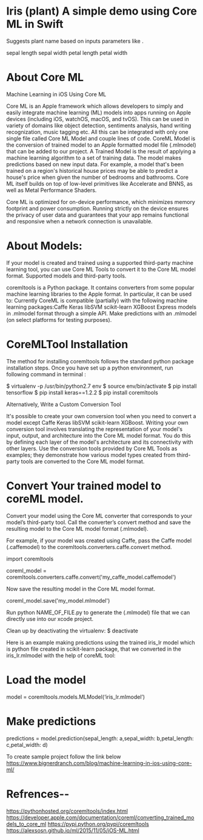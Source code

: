 # Iris (plant) A simple demo using Core ML in Swift 
Suggests plant name based on inputs  parameters like .

sepal length 
sepal width 
petal length
petal width

# About Core ML
Machine Learning in iOS Using Core ML

Core ML is an Apple framework which allows developers to simply and easily integrate machine learning (ML) models into apps running on Apple devices (including iOS, watchOS, macOS, and tvOS).  This can be used in variety of domains like object detection, sentiments analysis, hand writing recognization, music tagging etc. All this can be integrated with only one single file called Core ML Model and couple lines of code.
CoreML Model is the conversion of trained model to an Apple formatted model file (.mlmodel) that can be added to our project.
A Trained Model is the result of applying a machine learning algorithm to a set of training data. The model makes predictions based on new input data. For example, a model that's been trained on a region's historical house prices may be able to predict a house's price when given the number of bedrooms and bathrooms.
Core ML itself builds on top of low-level primitives like Accelerate and BNNS, as well as Metal Performance Shaders.

Core ML is optimized for on-device performance, which minimizes memory footprint and power consumption. Running strictly on the device ensures the privacy of user data and guarantees that your app remains functional and responsive when a network connection is unavailable.

# About Models:
If your model is created and trained using a supported third-party machine learning tool, you can use Core ML Tools to convert it to the Core ML model format. 
Supported models and third-party tools.

coremltools is a Python package. It contains converters from some popular machine learning libraries to the Apple format. In particular, it can be used to:
 Currently CoreML is compatible (partially) with the following machine learning packages:Caffe Keras libSVM scikit-learn XGBoost
Express models in .mlmodel format through a simple API.
Make predictions with an .mlmodel (on select platforms for testing purposes).

# CoreMLTool Installation
The method for installing coremltools follows the standard python package installation steps. Once you have set up a python environment, run following command in terminal : 

$ virtualenv -p /usr/bin/python2.7 env
$ source env/bin/activate
$ pip install tensorflow
$ pip install keras==1.2.2
$ pip install coremltools

Alternatively, Write a Custom Conversion Tool

It's possible to create your own conversion tool when you need to convert a model except Caffe Keras libSVM scikit-learn XGBoost.
Writing your own conversion tool involves translating the representation of your model's input, output, and architecture into the Core ML model format. You do this by defining each layer of the model's architecture and its connectivity with other layers. Use the conversion tools provided by Core ML Tools as examples; they demonstrate how various model types created from third-party tools are converted to the Core ML model format.

#  Convert Your trained model to coreML model.
Convert your model using the Core ML converter that corresponds to your model’s third-party tool. Call the converter’s convert method and save the resulting model to the Core ML model format (.mlmodel).

For example, if your model was created using Caffe, pass the Caffe model (.caffemodel) to the coremltools.converters.caffe.convert method.

import coremltools

coreml_model = coremltools.converters.caffe.convert('my_caffe_model.caffemodel')

Now save the resulting model in the Core ML model format.

coreml_model.save('my_model.mlmodel')

Run python NAME_OF_FILE.py to generate the (.mlmodel) file that we can directly use into our xcode project.

Clean up by deactivating the virtualenv:
$ deactivate

Here is an example making predictions using the trained iris_lr model which is python file created in scikit-learn package, that we converted in the iris_lr.mlmodel with the help of coreML tool:

# Load the model
model =  coremltools.models.MLModel(‘iris_lr.mlmodel’)

# Make predictions
predictions = model.prediction(sepal_length: a,sepal_width: b,petal_length: c,petal_width: d)

To create sample project follow the link below
https://www.bignerdranch.com/blog/machine-learning-in-ios-using-core-ml/

# Refrences--
https://pythonhosted.org/coremltools/index.html
https://developer.apple.com/documentation/coreml/converting_trained_models_to_core_ml
https://pypi.python.org/pypi/coremltools
https://alexsosn.github.io/ml/2015/11/05/iOS-ML.html

